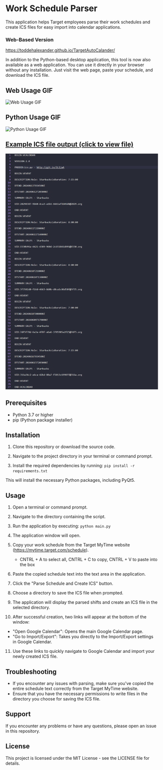 # Work Schedule Parser

This application helps Target employees parse their work schedules and create ICS files for easy import into calendar applications.

### Web-Based Version
https://toddehalexander.github.io/TargetAutoCalander/ 

In addition to the Python-based desktop application, this tool is now also available as a web application. You can use it directly in your browser without any installation. Just visit the web page, paste your schedule, and download the ICS file.

## Web Usage GIF
![Web Usage GIF]([url](https://github.com/toddehalexander/TargetAutoCalander/blob/main/assets/web_use.gif))

## Python Usage GIF
![Python Usage GIF](https://github.com/toddehalexander/TargetAutoCalander/blob/main/assets/python_use.gif)


## [Example ICS file output (click to view file)](https://github.com/toddehalexander/TargetAutoCalander/blob/main/sample_output/work_schedule_Jun09-Jun15_2024.ics "Example Output")
![ICS File](https://github.com/toddehalexander/TargetAutoCalander/blob/main/assets/ICS_Example.png) 


## Prerequisites

- Python 3.7 or higher
- pip (Python package installer)

## Installation

1. Clone this repository or download the source code.

2. Navigate to the project directory in your terminal or command prompt.

3. Install the required dependencies by running: ```pip install -r requirements.txt```

This will install the necessary Python packages, including PyQt5.

## Usage

1. Open a terminal or command prompt.

2. Navigate to the directory containing the script.

3. Run the application by executing: ```python main.py```

4. The application window will open.

5. Copy your work schedule from the Target MyTime website (https://mytime.target.com/schedule).
   - CNTRL + A to select all, CNTRL + C to copy, CNTRL + V to paste into the box

7. Paste the copied schedule text into the text area in the application.

8. Click the "Parse Schedule and Create ICS" button.

9. Choose a directory to save the ICS file when prompted.

10. The application will display the parsed shifts and create an ICS file in the selected directory.

11. After successful creation, two links will appear at the bottom of the window:
 - "Open Google Calendar": Opens the main Google Calendar page.
 - "Go to Import/Export": Takes you directly to the Import/Export settings in Google Calendar.

11. Use these links to quickly navigate to Google Calendar and import your newly created ICS file.

## Troubleshooting

- If you encounter any issues with parsing, make sure you've copied the entire schedule text correctly from the Target MyTime website.
- Ensure that you have the necessary permissions to write files in the directory you choose for saving the ICS file.

## Support

If you encounter any problems or have any questions, please open an issue in this repository.

## License

This project is licensed under the MIT License - see the LICENSE file for details.
